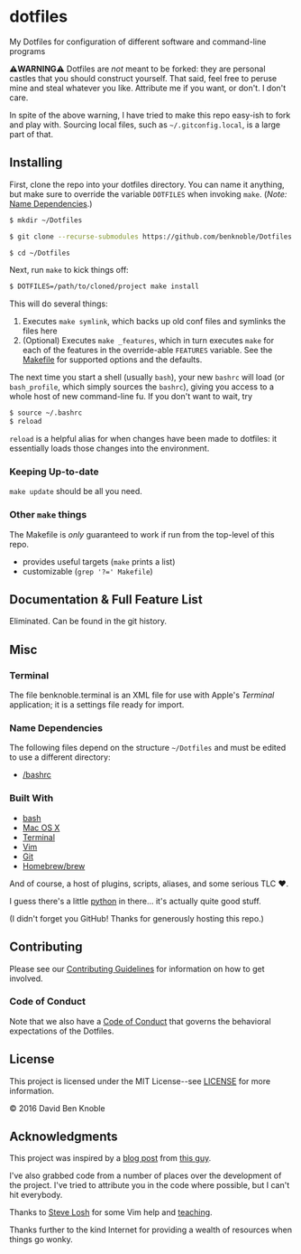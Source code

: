 # dotfiles

My Dotfiles for configuration of different software and command-line programs

:warning:**WARNING**:warning: Dotfiles are _not_ meant to be forked: they are
personal castles that you should construct yourself. That said, feel free to
peruse mine and steal whatever you like. Attribute me if you want, or don't. I
don't care.

In spite of the above warning, I have tried to make this repo easy-ish to fork
and play with. Sourcing local files, such as `~/.gitconfig.local`, is a large
part of that.

## Installing

First, clone the repo into your dotfiles directory. You can name it anything,
but make sure to override the variable `DOTFILES` when invoking `make`. (_Note:_
[Name Dependencies](#name-dependencies).)

```bash
$ mkdir ~/Dotfiles

$ git clone --recurse-submodules https://github.com/benknoble/Dotfiles.git ~/Dotfiles

$ cd ~/Dotfiles
```

Next, run `make` to kick things off:

```bash
$ DOTFILES=/path/to/cloned/project make install
```

This will do several things:

1. Executes `make symlink`, which backs up old conf files and symlinks
   the files here
2. (Optional) Executes `make _features`, which in turn executes `make` for each
   of the features in the override-able `FEATURES` variable. See the
   [Makefile](/Makefile) for supported options and the defaults.

The next time you start a shell (usually `bash`), your new `bashrc` will load
(or `bash_profile`, which simply sources the `bashrc`), giving you access to a
whole host of new command-line fu. If you don't want to wait, try

```bash
$ source ~/.bashrc
$ reload
```

`reload` is a helpful alias for when changes have been made to dotfiles: it
essentially loads those changes into the environment.

### Keeping Up-to-date

`make update` should be all you need.

### Other `make` things

The Makefile is _only_ guaranteed to work if run from the top-level of this
repo.

- provides useful targets (`make` prints a list)
- customizable (`grep '?=' Makefile`)

## Documentation & Full Feature List

Eliminated. Can be found in the git history.

## Misc

### Terminal

The file benknoble.terminal is an XML file for use with Apple's *Terminal*
application; it is a settings file ready for import.

### Name Dependencies

The following files depend on the structure `~/Dotfiles` and must be edited to
use a different directory:

- [/bashrc](/links/bashrc)

### Built With

* [bash](https://www.gnu.org/software/bash/)
* [Mac OS X](https://en.wikipedia.org/wiki/OS_X_El_Capitan)
* [Terminal](https://en.wikipedia.org/wiki/Terminal_(macOS))
* [Vim](https://github.com/vim/vim)
* [Git](https://git-scm.com)
* [Homebrew/brew](https://brew.sh)

And of course, a host of plugins, scripts, aliases, and some serious TLC :heart:.

I guess there's a little [python](https://www.python.org) in there... it's
actually quite good stuff.

(I didn't forget you GitHub! Thanks for generously hosting this repo.)

## Contributing

Please see our [Contributing Guidelines](/CONTRIBUTING.md) for information on
how to get involved.

### Code of Conduct

Note that we also have a [Code of Conduct](/CODE_OF_CONDUCT.md) that governs the
behavioral expectations of the Dotfiles.

## License

This project is licensed under the MIT License--see [LICENSE](/LICENSE) for more
information.

© 2016 David Ben Knoble

## Acknowledgments

This project was inspired by a [blog
post](http://blog.smalleycreative.com/tutorials/using-git-and-github-to-manage-your-dotfiles/)
from [this guy](https://github.com/michaeljsmalley).

I've also grabbed code from a number of places over the development of the
project. I've tried to attribute you in the code where possible, but I can't hit
everybody.

Thanks to [Steve Losh](http://stevelosh.com/blog/2010/09/coming-home-to-vim/)
for some Vim help and [teaching](http://learnvimscriptthehardway.stevelosh.com).

Thanks further to the kind Internet for providing a wealth of resources when
things go wonky.
